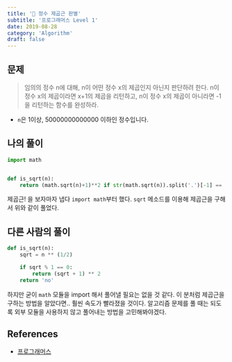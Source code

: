 ```yaml
---
title: '🧠 정수 제곱근 판별'
subtitle: '프로그래머스 Level 1'
date: 2019-08-28
category: 'Algorithm'
draft: false
---
```


## 문제

> 임의의 정수 n에 대해, n이 어떤 정수 x의 제곱인지 아닌지 판단하려 한다.
n이 정수 x의 제곱이라면 x+1의 제곱을 리턴하고, n이 정수 x의 제곱이 아니라면 -1을 리턴하는 함수를 완성하라.

* `n`은 1이상, 50000000000000 이하인 정수입니다.

## 나의 풀이

```python
import math


def is_sqrt(n):
    return (math.sqrt(n)+1)**2 if str(math.sqrt(n)).split('.')[-1] == '0' else -1
```

제곱근! 을 보자마자 냅다 `import math`부터 했다.
`sqrt` 메소드를 이용해 제곱근을 구해서 위와 같이 풀었다.

## 다른 사람의 풀이

```python
def is_sqrt(n):
    sqrt = n ** (1/2)

    if sqrt % 1 == 0:
        return (sqrt + 1) ** 2
    return 'no'
```

하지만 굳이 `math` 모듈을 import 해서 풀어낼 필요는 없을 것 같다.
이 분처럼 제곱근을 구하는 방법을 알았다면.. 훨씬 속도가 빨라졌을 것이다.
알고리즘 문제를 풀 때는 되도록 외부 모듈을 사용하지 않고 풀어내는 방법을 고민해봐야겠다.

## References

* [프로그래머스](https://programmers.co.kr/learn/courses/30/lessons/12934)
